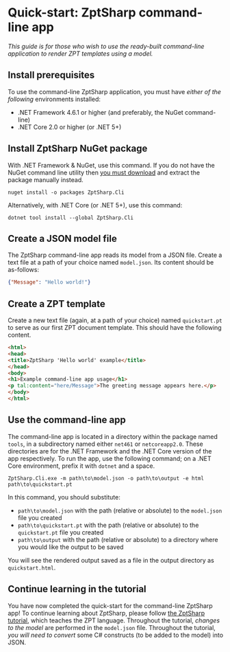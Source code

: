 # Quick-start: ZptSharp command-line app

_This guide is for those who wish to use the ready-built command-line application to render ZPT templates using a model._

## Install prerequisites

To use the command-line ZptSharp application, you must have _either of the following_ environments installed:

* .NET Framework 4.6.1 or higher (and preferably, the NuGet command-line)
* .NET Core 2.0 or higher (or .NET 5+)

## Install ZptSharp NuGet package

With .NET Framework & NuGet, use this command.  If you do not have the NuGet command line utility then [you must download] and extract the package manually instead.

```text
nuget install -o packages ZptSharp.Cli
```

Alternatively, with .NET Core (or .NET 5+), use this command:

```text
dotnet tool install --global ZptSharp.Cli
```

[you must download]: https://www.nuget.org/packages/ZptSharp.Cli

## Create a JSON model file

The ZptSharp command-line app reads its model from a JSON file.
Create a text file at a path of your choice named `model.json`.
Its content should be as-follows:

```json
{"Message": "Hello world!"}
```

## Create a ZPT template

Create a new text file (again, at a path of your choice) named `quickstart.pt` to serve as our first ZPT document template.
This should have the following content.

```html
<html>
<head>
<title>ZptSharp 'Hello world' example</title>
</head>
<body>
<h1>Example command-line app usage</h1>
<p tal:content="here/Message">The greeting message appears here.</p>
</body>
</html>
```

## Use the command-line app

The command-line app is located in a directory within the package named `tools`, in a subdirectory named either `net461` or `netcoreapp2.0`.
These directories are for the .NET Framework and the .NET Core version of the app respectively.
To run the app, use the following command; on a .NET Core environment, prefix it with `dotnet` and a space.

```text
ZptSharp.Cli.exe -m path\to\model.json -o path\to\output -e html path\to\quickstart.pt
```

In this command, you should substitute:

* `path\to\model.json` with the path (relative or absolute) to the `model.json` file you created
* `path\to\quickstart.pt` with the path (relative or absolute) to the `quickstart.pt` file you created
* `path\to\output` with the path (relative or absolute) to a directory where you would like the output to be saved

You will see the rendered output saved as a file in the output directory as `quickstart.html`.

## Continue learning in the tutorial

You have now completed the quick-start for the command-line ZptSharp app!
To continue learning about ZptSharp, please follow [the ZptSharp tutorial], which teaches the ZPT language.
Throughout the tutorial, _changes to the model_ are performed in the `model.json` file.
Throughout the tutorial, _you will need to convert_ some C# constructs (to be added to the model) into JSON.

[the ZptSharp tutorial]: ../ZptTutorial/index.md
